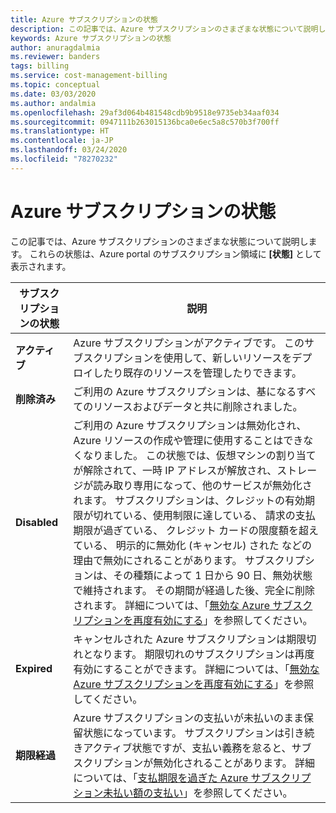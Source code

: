 ```yaml
---
title: Azure サブスクリプションの状態
description: この記事では、Azure サブスクリプションのさまざまな状態について説明します。
keywords: Azure サブスクリプションの状態
author: anuragdalmia
ms.reviewer: banders
tags: billing
ms.service: cost-management-billing
ms.topic: conceptual
ms.date: 03/03/2020
ms.author: andalmia
ms.openlocfilehash: 29af3d064b481548cdb9b9518e9735eb34aaf034
ms.sourcegitcommit: 0947111b263015136bca0e6ec5a8c570b3f700ff
ms.translationtype: HT
ms.contentlocale: ja-JP
ms.lasthandoff: 03/24/2020
ms.locfileid: "78270232"
---
```

# <a name="azure-subscription-states"></a>Azure サブスクリプションの状態

この記事では、Azure サブスクリプションのさまざまな状態について説明します。 これらの状態は、Azure portal のサブスクリプション領域に **[状態]** として表示されます。

| サブスクリプションの状態 | 説明 |
|-------------| ----------------|
| **アクティブ** | Azure サブスクリプションがアクティブです。 このサブスクリプションを使用して、新しいリソースをデプロイしたり既存のリソースを管理したりできます。|
| **削除済み** | ご利用の Azure サブスクリプションは、基になるすべてのリソースおよびデータと共に削除されました。 |
| **Disabled** | ご利用の Azure サブスクリプションは無効化され、Azure リソースの作成や管理に使用することはできなくなりました。 この状態では、仮想マシンの割り当てが解除されて、一時 IP アドレスが解放され、ストレージが読み取り専用になって、他のサービスが無効化されます。 サブスクリプションは、クレジットの有効期限が切れている、使用制限に達している、 請求の支払期限が過ぎている、 クレジット カードの限度額を超えている、 明示的に無効化 (キャンセル) された などの理由で無効にされることがあります。 サブスクリプションは、その種類によって 1 日から 90 日、無効状態で維持されます。 その期間が経過した後、完全に削除されます。 詳細については、「[無効な Azure サブスクリプションを再度有効にする](subscription-disabled.md)」を参照してください。 |
| **Expired** | キャンセルされた Azure サブスクリプションは期限切れとなります。 期限切れのサブスクリプションは再度有効にすることができます。 詳細については、「[無効な Azure サブスクリプションを再度有効にする](subscription-disabled.md)」を参照してください。|
| **期限経過** | Azure サブスクリプションの支払いが未払いのまま保留状態になっています。 サブスクリプションは引き続きアクティブ状態ですが、支払い義務を怠ると、サブスクリプションが無効化されることがあります。 詳細については、「[支払期限を過ぎた Azure サブスクリプション未払い額の支払い](resolve-past-due-balance.md)」を参照してください。 |

